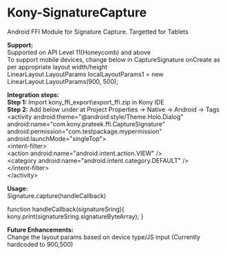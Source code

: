 Kony-SignatureCapture
=====================

Android FFI Module for Signature Capture. Targetted for Tablets

<b>Support:</b><br/>
Supported on API Level 11(Honeycomb) and above<br/>
To support mobile devices, change below in CaptureSignature onCreate as per appropriate layout width/height<br/>
LinearLayout.LayoutParams localLayoutParams1 = new LinearLayout.LayoutParams(900, 500);

<b>Integration steps:</b><br/>
<b>Step 1:</b> Import kony_ffi_export\export_ffi.zip in Kony IDE
<br/>
<b>Step 2:</b> Add below under <application> at Project Properties -> Native -> Android -> Tags
<br/>
\<activity android:theme="@android:style/Theme.Holo.Dialog" android:name="com.kony.prateek.ffi.CaptureSignature" android:permission="com.testpackage.mypermission" android:launchMode="singleTop"><br/>
  \<intent-filter>                 
    \<action android:name="android.intent.action.VIEW" />                 
    \<category android:name="android.intent.category.DEFAULT" />             
  \</intent-filter>         
\</activity>

<b>Usage:</b><br/>
Signature.capture(handleCallback)

function handleCallback(signatureSring){
	kony.print(signatureSring.signatureByteArray);
}

<b>Future Enhancements:</b><br/>
Change the layout params based on device type/JS input (Currently hardcoded to 900,500)
